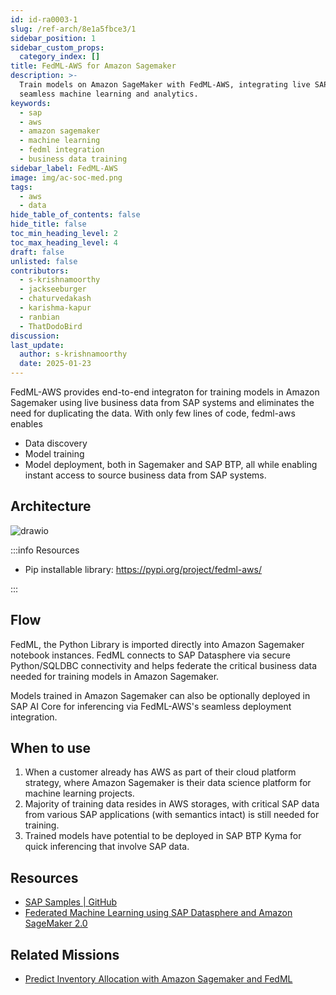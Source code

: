 ```yaml
---
id: id-ra0003-1
slug: /ref-arch/8e1a5fbce3/1
sidebar_position: 1
sidebar_custom_props:
  category_index: []
title: FedML-AWS for Amazon Sagemaker
description: >-
  Train models on Amazon SageMaker with FedML-AWS, integrating live SAP data for
  seamless machine learning and analytics.
keywords:
  - sap
  - aws
  - amazon sagemaker
  - machine learning
  - fedml integration
  - business data training
sidebar_label: FedML-AWS
image: img/ac-soc-med.png
tags:
  - aws
  - data
hide_table_of_contents: false
hide_title: false
toc_min_heading_level: 2
toc_max_heading_level: 4
draft: false
unlisted: false
contributors:
  - s-krishnamoorthy
  - jackseeburger
  - chaturvedakash
  - karishma-kapur
  - ranbian
  - ThatDodoBird
discussion: 
last_update:
  author: s-krishnamoorthy
  date: 2025-01-23
---
```


FedML-AWS provides end-to-end integraton for training models in Amazon Sagemaker using live business data from SAP systems and eliminates the need for duplicating the data. With only few lines of code, fedml-aws enables 

- Data discovery
- Model training
- Model deployment, both in Sagemaker and SAP BTP, all while enabling instant access to source business data from SAP systems.

## Architecture

![drawio](drawio/fedml-aws.drawio)

:::info Resources

- Pip installable library: https://pypi.org/project/fedml-aws/ 

:::

## Flow 

FedML, the Python Library is imported directly into Amazon Sagemaker notebook instances. FedML connects to SAP Datasphere via secure Python/SQLDBC connectivity and helps federate the critical business data needed for training models in Amazon Sagemaker. 

Models trained in Amazon Sagemaker can also be optionally deployed in SAP AI Core for inferencing via FedML-AWS's seamless deployment integration.

## When to use 

1. When a customer already has AWS as part of their cloud platform strategy, where Amazon Sagemaker is their data science platform for machine learning projects. 
2. Majority of training data resides in AWS storages, with critical SAP data from various SAP applications (with semantics intact) is still needed for training.  
3. Trained models have potential to be deployed in SAP BTP Kyma for quick inferencing that involve SAP data. 

## Resources

- [SAP Samples | GitHub ](https://github.com/SAP-samples/datasphere-fedml/tree/main/AWS)
- [Federated Machine Learning using SAP Datasphere and Amazon SageMaker 2.0](https://community.sap.com/t5/technology-blogs-by-sap/federated-machine-learning-using-sap-datasphere-and-amazon-sagemaker-2-0/ba-p/13527862)

## Related Missions

- [Predict Inventory Allocation with Amazon Sagemaker and FedML](https://discovery-center.cloud.sap/missiondetail/4106)